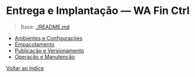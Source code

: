 <!-- proj/05-entrega-e-implantacao/README-spec.md -->
# Entrega e Implantação — WA Fin Ctrl

> Base: [./README.md](./README.md)

- [Ambientes e Configurações](ambientes-e-configuracoes-spec.md)
- [Empacotamento](empacotamento-spec.md)
- [Publicação e Versionamento](publicacao-e-versionamento-spec.md)
- [Operação e Manutenção](operacao-e-manutencao-spec.md)

[Voltar ao índice](../README-spec.md)
